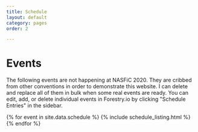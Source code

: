 ```yaml
---
title: Schedule
layout: default
category: pages
order: 2

---
```

# Events

The following events are not happening at NASFiC 2020. They are cribbed from other conventions in order to demonstrate this website. I can delete and replace all of them in bulk when some real events are ready. You can edit, add, or delete individual events in Forestry.io by clicking "Schedule Entries" in the sidebar.

{% for event in site.data.schedule %}
{% include schedule_listing.html %}
{% endfor %}